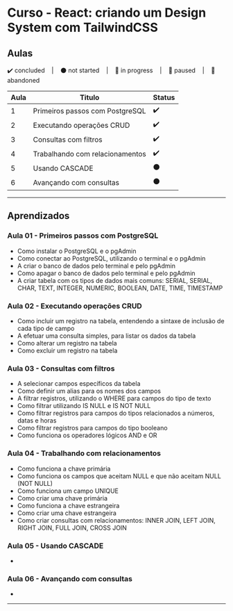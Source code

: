 # Curso - React: criando um Design System com TailwindCSS

## Aulas
<p>
  ✔️ concluded &nbsp;&nbsp;&nbsp;|&nbsp;&nbsp;&nbsp;
  ⚫ not started &nbsp;&nbsp;&nbsp;|&nbsp;&nbsp;&nbsp;
  🔵 in progress &nbsp;&nbsp;&nbsp;|&nbsp;&nbsp;&nbsp;
  🔶 paused &nbsp;&nbsp;&nbsp;|&nbsp;&nbsp;&nbsp;
  🔴 abandoned 
</p>

| Aula | Titulo | Status |
| --- | --- | --- |
| 1 | Primeiros passos com PostgreSQL | ✔️ |
| 2 | Executando operações CRUD | ✔️ |
| 3 | Consultas com filtros | ✔️ |
| 4 | Trabalhando com relacionamentos | ✔️ |
| 5 | Usando CASCADE | ⚫ |
| 6 | Avançando com consultas | ⚫ |

---

## Aprendizados

### Aula 01 - Primeiros passos com PostgreSQL
<ul>
  <li>Como instalar o PostgreSQL e o pgAdmin</li>
  <li>Como conectar ao PostgreSQL, utilizando o terminal e o pgAdmin</li>
  <li>A criar o banco de dados pelo terminal e pelo pgAdmin</li>
  <li>Como apagar o banco de dados pelo terminal e pelo pgAdmin</li>
  <li>A criar tabela com os tipos de dados mais comuns: SERIAL, SERIAL, CHAR, TEXT, INTEGER, NUMERIC, BOOLEAN, DATE, TIME, TIMESTAMP</li>
</ul>

### Aula 02 - Executando operações CRUD
<ul>
  <li>Como incluir um registro na tabela, entendendo a sintaxe de inclusão de cada tipo de campo</li>
  <li>A efetuar uma consulta simples, para listar os dados da tabela</li>
  <li>Como alterar um registro na tabela</li>
  <li>Como excluir um registro na tabela</li>
</ul>

### Aula 03 - Consultas com filtros
<ul>
  <li>A selecionar campos específicos da tabela</li>
  <li>Como definir um alias para os nomes dos campos</li>
  <li>A filtrar registros, utilizando o WHERE para campos do tipo de texto</li>
  <li>Como filtrar utilizando IS NULL e IS NOT NULL</li>
  <li>Como filtrar registros para campos do tipos relacionados a números, datas e horas</li>
  <li>Como filtrar registros para campos do tipo booleano</li>
  <li>Como funciona os operadores lógicos AND e OR</li>
</ul>

### Aula 04 - Trabalhando com relacionamentos
<ul>
  <li>Como funciona a chave primária</li>
  <li>Como funciona os campos que aceitam NULL e que não aceitam NULL (NOT NULL)</li>
  <li>Como funciona um campo UNIQUE</li>
  <li>Como criar uma chave primária</li>
  <li>Como funciona a chave estrangeira</li>
  <li>Como criar uma chave estrangeira</li>
  <li>Como criar consultas com relacionamentos: INNER JOIN, LEFT JOIN, RIGHT JOIN, FULL JOIN, CROSS JOIN</li>
</ul>

### Aula 05 - Usando CASCADE
<ul>
  <li></li>
</ul>

### Aula 06 - Avançando com consultas
<ul>
  <li></li>
</ul>

---

<!-- ## 🎯 Projeto desenvolvido
Este é o screenshot do projeto que foi desenvolvido durante o curso:

<p align="center">
  <img alt="Miniatura da imagem do projeto"src="../../.github/thumbs/preview.jpg">
</p> -->